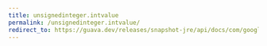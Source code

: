 ```yaml
---
title: unsignedinteger.intvalue
permalink: /unsignedinteger.intvalue/
redirect_to: https://guava.dev/releases/snapshot-jre/api/docs/com/google/common/primitives/UnsignedInteger.html#intValue--
---
```

